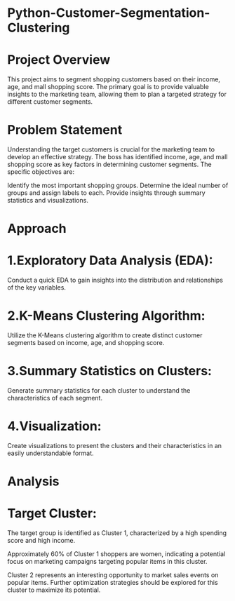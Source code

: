 # Python-Customer-Segmentation-Clustering
# Project Overview
This project aims to segment shopping customers based on their income, age, and mall shopping score. The primary goal is to provide valuable insights to the marketing team, allowing them to plan a targeted strategy for different customer segments.

# Problem Statement
Understanding the target customers is crucial for the marketing team to develop an effective strategy. The boss has identified income, age, and mall shopping score as key factors in determining customer segments. The specific objectives are:

Identify the most important shopping groups.
Determine the ideal number of groups and assign labels to each.
Provide insights through summary statistics and visualizations.
# Approach
   #  1.Exploratory Data Analysis (EDA):

Conduct a quick EDA to gain insights into the distribution and relationships of the key variables.
#  2.K-Means Clustering Algorithm:

Utilize the K-Means clustering algorithm to create distinct customer segments based on income, age, and shopping score.
#  3.Summary Statistics on Clusters:

Generate summary statistics for each cluster to understand the characteristics of each segment.
#  4.Visualization:

Create visualizations to present the clusters and their characteristics in an easily understandable format.
# Analysis
# Target Cluster:
The target group is identified as Cluster 1, characterized by a high spending score and high income.

Approximately 60% of Cluster 1 shoppers are women, indicating a potential focus on marketing campaigns targeting popular items in this cluster.

Cluster 2 represents an interesting opportunity to market sales events on popular items. Further optimization strategies should be explored for this cluster to maximize its potential.
